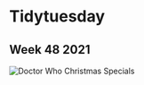 # Tidytuesday
## Week 48 2021


<img src="C:/Users/HP/Documents/tidytuesday/week_48/doctor_who_christmas_specials.png" alt = "Doctor Who Christmas Specials"/>
